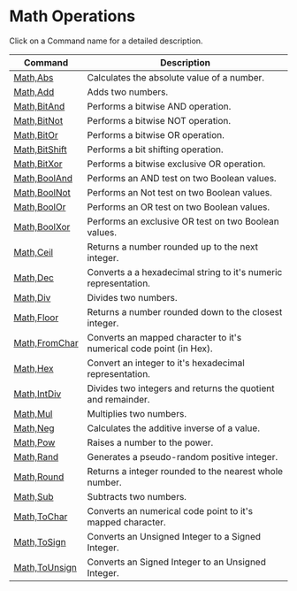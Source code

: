 # Math Operations

Click on a Command name for a detailed description.

| Command | Description |
| --- | --- |
| [Math,Abs](./Abs.md) | Calculates the absolute value of a number. |
| [Math,Add](./Add.md) | Adds two numbers. |
| [Math,BitAnd](./BitAnd.md) | Performs a bitwise AND operation. |
| [Math,BitNot](./BitNot.md) | Performs a bitwise NOT operation. |
| [Math,BitOr](./BitOr.md) | Performs a bitwise OR operation. |
| [Math,BitShift](./BitShift.md) | Performs a bit shifting operation. |
| [Math,BitXor](./BitXor.md) | Performs a bitwise exclusive OR operation. |
| [Math,BoolAnd](./BoolAnd.md) | Performs an AND test on two Boolean values. |
| [Math,BoolNot](./BoolNot.md) | Performs an Not test on two Boolean values. |
| [Math,BoolOr](./BoolOr.md) | Performs an OR test on two Boolean values. |
| [Math,BoolXor](./BoolXor.md) | Performs an exclusive OR test on two Boolean values. |
| [Math,Ceil](./Ceil.md) | Returns a number rounded up to the next integer. |
| [Math,Dec](./Dec.md) | Converts a a hexadecimal string to it's numeric representation. |
| [Math,Div](./Div.md) | Divides two numbers. |
| [Math,Floor](./Floor.md) | Returns a number rounded down to the closest integer. |
| [Math,FromChar](./FromChar.md) | Converts an mapped character to it's numerical code point (in Hex). |
| [Math,Hex](./Hex.md) | Convert an integer to it's hexadecimal representation. |
| [Math,IntDiv](./IntDiv.md) | Divides two integers and returns the quotient and remainder. |
| [Math,Mul](./Mul.md) | Multiplies two numbers. |
| [Math,Neg](./Neg.md) | Calculates the additive inverse of a value. |
| [Math,Pow](./Pow.md) | Raises a number to the power. |
| [Math,Rand](./Rand.md) | Generates a pseudo-random positive integer. |
| [Math,Round](./Round.md) | Returns a integer rounded to the nearest whole number. |
| [Math,Sub](./Sub.md) | Subtracts two numbers. |
| [Math,ToChar](./ToChar.md) | Converts an numerical code point to it's mapped character. |
| [Math,ToSign](./ToSign.md) | Converts an Unsigned Integer to a Signed Integer. |
| [Math,ToUnsign](./ToUnsign.md) | Converts an Signed Integer to an Unsigned Integer. |